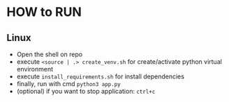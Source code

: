 # HOW to RUN

## Linux

- Open the shell on repo
- execute `<source | .> create_venv.sh` for create/activate python virtual environment
- execute `install_requirements.sh` for install dependencies
- finally, run with cmd `python3 app.py`
- (optional) if you want to stop application: `ctrl+c`